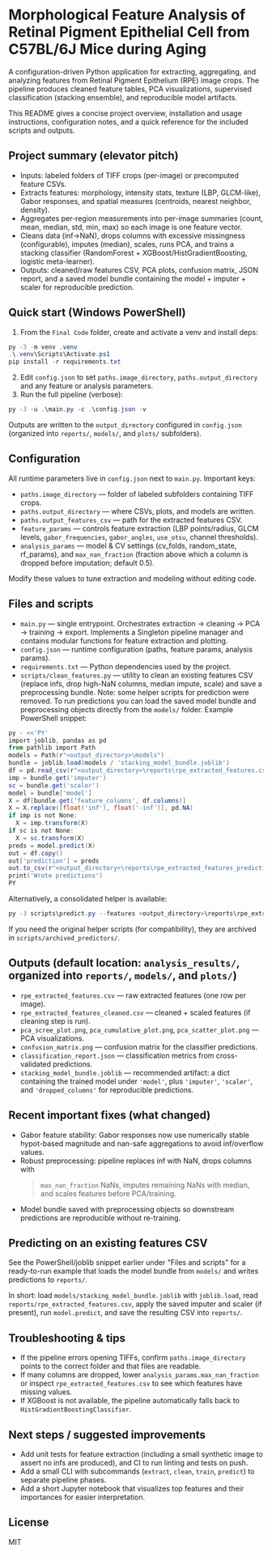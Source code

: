 # Morphological Feature Analysis of Retinal Pigment Epithelial Cell from C57BL/6J Mice during Aging

A configuration-driven Python application for extracting, aggregating, and
analyzing features from Retinal Pigment Epithelium (RPE) image crops. The
pipeline produces cleaned feature tables, PCA visualizations, supervised
classification (stacking ensemble), and reproducible model artifacts.

This README gives a concise project overview, installation and usage
instructions, configuration notes, and a quick reference for the included
scripts and outputs.

## Project summary (elevator pitch)

- Inputs: labeled folders of TIFF crops (per-image) or precomputed feature CSVs.
- Extracts features: morphology, intensity stats, texture (LBP,
  GLCM-like), Gabor responses, and spatial measures (centroids, nearest
  neighbor, density).
- Aggregates per-region measurements into per-image summaries (count, mean,
  median, std, min, max) so each image is one feature vector.
- Cleans data (inf→NaN), drops columns with excessive missingness (configurable),
  imputes (median), scales, runs PCA, and trains a stacking classifier
  (RandomForest + XGBoost/HistGradientBoosting, logistic meta-learner).
- Outputs: cleaned/raw features CSV, PCA plots, confusion matrix, JSON report,
  and a saved model bundle containing the model + imputer + scaler for
  reproducible prediction.

## Quick start (Windows PowerShell)

1. From the `Final Code` folder, create and activate a venv and install deps:

```powershell
py -3 -m venv .venv
.\.venv\Scripts\Activate.ps1
pip install -r requirements.txt
```

2. Edit `config.json` to set `paths.image_directory`, `paths.output_directory` and
   any feature or analysis parameters.
3. Run the full pipeline (verbose):

```powershell
py -3 -u .\main.py -c .\config.json -v
```

Outputs are written to the `output_directory` configured in `config.json` (organized into `reports/`, `models/`, and `plots/` subfolders).

## Configuration

All runtime parameters live in `config.json` next to `main.py`. Important keys:

- `paths.image_directory` — folder of labeled subfolders containing TIFF crops.
- `paths.output_directory` — where CSVs, plots, and models are written.
- `paths.output_features_csv` — path for the extracted features CSV.
- `feature_params` — controls feature extraction (LBP points/radius, GLCM
  levels, `gabor_frequencies`, `gabor_angles`, `use_otsu`, channel thresholds).
- `analysis_params` — model & CV settings (cv_folds, random_state, rf_params),
  and `max_nan_fraction` (fraction above which a column is dropped before
  imputation; default 0.5).

Modify these values to tune extraction and modeling without editing code.

## Files and scripts

- `main.py` — single entrypoint. Orchestrates extraction → cleaning → PCA →
  training → export. Implements a Singleton pipeline manager and contains
  modular functions for feature extraction and plotting.
- `config.json` — runtime configuration (paths, feature params, analysis params).
- `requirements.txt` — Python dependencies used by the project.
- `scripts/clean_features.py` — utility to clean an existing features CSV (replace
  infs, drop high-NaN columns, median impute, scale) and save a preprocessing
  bundle.
  Note: some helper scripts for prediction were removed. To run predictions you
  can load the saved model bundle and preprocessing objects directly from the
  `models/` folder. Example PowerShell snippet:

```powershell
py - <<'PY'
import joblib, pandas as pd
from pathlib import Path
models = Path(r"<output_directory>\models")
bundle = joblib.load(models / 'stacking_model_bundle.joblib')
df = pd.read_csv(r"<output_directory>\reports\rpe_extracted_features.csv")
imp = bundle.get('imputer')
sc = bundle.get('scaler')
model = bundle['model']
X = df[bundle.get('feature_columns', df.columns)]
X = X.replace([float('inf'), float('-inf')], pd.NA)
if imp is not None:
  X = imp.transform(X)
if sc is not None:
  X = sc.transform(X)
preds = model.predict(X)
out = df.copy()
out['prediction'] = preds
out.to_csv(r"<output_directory>\reports\rpe_extracted_features_predictions.csv", index=False)
print('Wrote predictions')
PY
```

Alternatively, a consolidated helper is available:

```powershell
py -3 scripts\predict.py --features <output_directory>\reports\rpe_extracted_features.csv
```

If you need the original helper scripts (for compatibility), they are archived in `scripts/archived_predictors/`.

## Outputs (default location: `analysis_results/`, organized into `reports/`, `models/`, and `plots/`)

- `rpe_extracted_features.csv` — raw extracted features (one row per image).
- `rpe_extracted_features_cleaned.csv` — cleaned + scaled features (if cleaning
  step is run).
- `pca_scree_plot.png`, `pca_cumulative_plot.png`, `pca_scatter_plot.png` — PCA
  visualizations.
- `confusion_matrix.png` — confusion matrix for the classifier predictions.
- `classification_report.json` — classification metrics from cross-validated
  predictions.
- `stacking_model_bundle.joblib` — recommended artifact: a dict containing the
  trained model under `'model'`, plus `'imputer'`, `'scaler'`, and
  `'dropped_columns'` for reproducible predictions.

## Recent important fixes (what changed)

- Gabor feature stability: Gabor responses now use numerically stable
  hypot-based magnitude and nan-safe aggregations to avoid inf/overflow values.
- Robust preprocessing: pipeline replaces inf with NaN, drops columns with
  > `max_nan_fraction` NaNs, imputes remaining NaNs with median, and scales
  > features before PCA/training.
  >
- Model bundle saved with preprocessing objects so downstream predictions are
  reproducible without re-training.

## Predicting on an existing features CSV

See the PowerShell/joblib snippet earlier under "Files and scripts" for a ready-to-run example that loads the model bundle from `models/` and writes predictions to `reports/`.

In short: load `models/stacking_model_bundle.joblib` with `joblib.load`, read `reports/rpe_extracted_features.csv`, apply the saved imputer and scaler (if present), run `model.predict`, and save the resulting CSV into `reports/`.

## Troubleshooting & tips

- If the pipeline errors opening TIFFs, confirm `paths.image_directory` points
  to the correct folder and that files are readable.
- If many columns are dropped, lower `analysis_params.max_nan_fraction` or
  inspect `rpe_extracted_features.csv` to see which features have missing
  values.
- If XGBoost is not available, the pipeline automatically falls back to
  `HistGradientBoostingClassifier`.

## Next steps / suggested improvements

- Add unit tests for feature extraction (including a small synthetic image to
  assert no infs are produced), and CI to run linting and tests on push.
- Add a small CLI with subcommands (`extract`, `clean`, `train`, `predict`) to
  separate pipeline phases.
- Add a short Jupyter notebook that visualizes top features and their importances
  for easier interpretation.

## License

MIT
